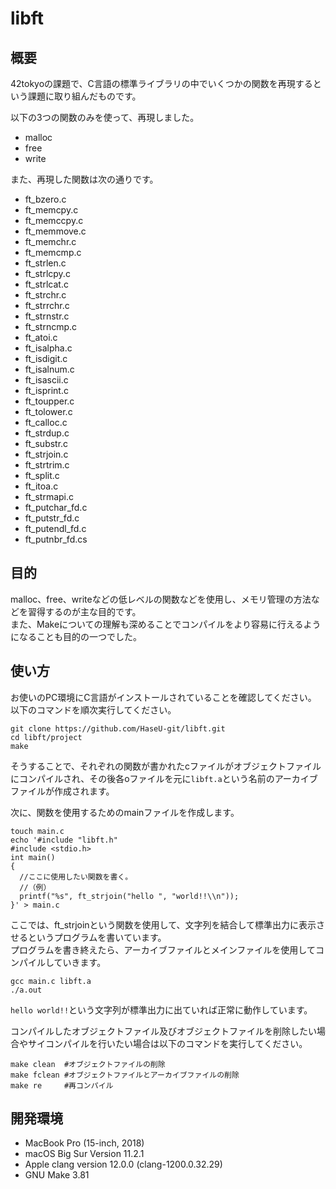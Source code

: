 # libft

## 概要
42tokyoの課題で、C言語の標準ライブラリの中でいくつかの関数を再現するという課題に取り組んだものです。  

以下の3つの関数のみを使って、再現しました。
- malloc
- free
- write

また、再現した関数は次の通りです。
- ft_bzero.c
- ft_memcpy.c
- ft_memccpy.c
- ft_memmove.c
- ft_memchr.c
- ft_memcmp.c
- ft_strlen.c
- ft_strlcpy.c
- ft_strlcat.c
- ft_strchr.c
- ft_strrchr.c
- ft_strnstr.c
- ft_strncmp.c
- ft_atoi.c
- ft_isalpha.c
- ft_isdigit.c
- ft_isalnum.c
- ft_isascii.c
- ft_isprint.c
- ft_toupper.c
- ft_tolower.c
- ft_calloc.c
- ft_strdup.c
- ft_substr.c
- ft_strjoin.c
- ft_strtrim.c
- ft_split.c
- ft_itoa.c
- ft_strmapi.c
- ft_putchar_fd.c
- ft_putstr_fd.c
- ft_putendl_fd.c
- ft_putnbr_fd.cs

## 目的
malloc、free、writeなどの低レベルの関数などを使用し、メモリ管理の方法などを習得するのが主な目的です。  
また、Makeについての理解も深めることでコンパイルをより容易に行えるようになることも目的の一つでした。  


## 使い方
お使いのPC環境にC言語がインストールされていることを確認してください。  
以下のコマンドを順次実行してください。
```shell
git clone https://github.com/HaseU-git/libft.git
cd libft/project
make
```
そうすることで、それぞれの関数が書かれたcファイルがオブジェクトファイルにコンパイルされ、その後各oファイルを元に`libft.a`という名前のアーカイブファイルが作成されます。  

次に、関数を使用するためのmainファイルを作成します。  
```shell
touch main.c
echo '#include "libft.h"
#include <stdio.h>
int main()
{
  //ここに使用したい関数を書く。
  //（例）
  printf("%s", ft_strjoin("hello ", "world!!\\n"));
}' > main.c
```

ここでは、ft_strjoinという関数を使用して、文字列を結合して標準出力に表示させるというプログラムを書いています。  
プログラムを書き終えたら、アーカイブファイルとメインファイルを使用してコンパイルしていきます。  

```shell
gcc main.c libft.a
./a.out
```

`hello world!!`という文字列が標準出力に出ていれば正常に動作しています。  

コンパイルしたオブジェクトファイル及びオブジェクトファイルを削除したい場合やサイコンパイルを行いたい場合は以下のコマンドを実行してください。

```
make clean  #オブジェクトファイルの削除
make fclean #オブジェクトファイルとアーカイブファイルの削除
make re     #再コンパイル
```

## 開発環境
- MacBook Pro (15-inch, 2018)
- macOS Big Sur Version 11.2.1
- Apple clang version 12.0.0 (clang-1200.0.32.29)
- GNU Make 3.81
